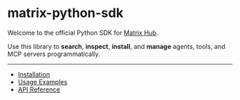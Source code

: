 # matrix-python-sdk

Welcome to the official Python SDK for [Matrix Hub](https://github.com/agent-matrix/matrix-hub).

Use this library to **search**, **inspect**, **install**, and **manage** agents, tools, and MCP servers programmatically.

---

- [Installation](install.md)  
- [Usage Examples](usage.md)  
- [API Reference](reference.md)
